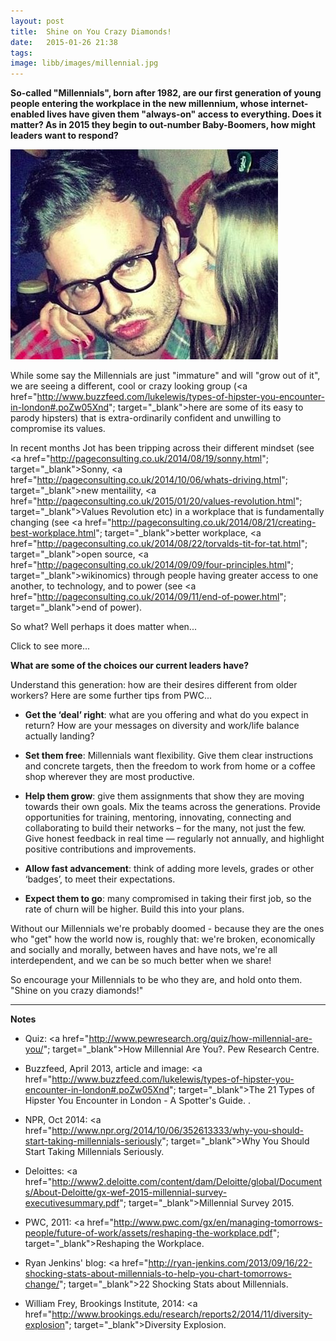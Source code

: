 ```yaml
---
layout: post
title:  Shine on You Crazy Diamonds!
date:   2015-01-26 21:38
tags:  
image: libb/images/millennial.jpg
---
```


**So-called "Millennials", born after 1982, are our first generation of young people entering the workplace in the new millennium, whose internet-enabled lives have given them "always-on" access to everything. Does it matter? As in 2015 they begin to out-number Baby-Boomers, how might leaders want to respond?**

![](/libb/images/millennial.jpg)

While some say the Millennials are just "immature" and will "grow out of it", we are seeing a different, cool or crazy looking group (<a href="http://www.buzzfeed.com/lukelewis/types-of-hipster-you-encounter-in-london#.poZw05Xnd"; target="_blank">here are some of its easy to parody hipsters</a>) that is extra-ordinarily confident and unwilling to compromise its values. 

In recent months Jot has been tripping across their different mindset (see <a href="http://pageconsulting.co.uk/2014/08/19/sonny.html"; target="_blank">Sonny</a>, <a href="http://pageconsulting.co.uk/2014/10/06/whats-driving.html"; target="_blank">new mentaility</a>, <a href="http://pageconsulting.co.uk/2015/01/20/values-revolution.html"; target="_blank">Values Revolution</a> etc) in a workplace that is fundamentally changing (see <a href="http://pageconsulting.co.uk/2014/08/21/creating-best-workplace.html"; target="_blank">better workplace</a>, <a href="http://pageconsulting.co.uk/2014/08/22/torvalds-tit-for-tat.html"; target="_blank">open source</a>, <a href="http://pageconsulting.co.uk/2014/09/09/four-principles.html"; target="_blank">wikinomics</a>) through people having greater access to one another, to technology, and to power (see <a href="http://pageconsulting.co.uk/2014/09/11/end-of-power.html"; target="_blank">end of power</a>).

So what? Well perhaps it does matter when...

<div id="restOfArticle" style="display:none">
... the largest group in the workplace functions at its best only if it is given greater flexibility, more appreciation and more collaboration than it currently receives (<a href="http://www.pwc.com/gx/en/hr-management-services/publications/assets/pwc-engaging-and-empowering-millennials.pdf"; target="_blank">PWC, Follow up to NextGen, Jan 2015</a> ). And it matters all the more since 75% of this dominant group believe businesses are too fixated on their own agendas and not focused enough on helping to improve society (<a href="http://www2.deloitte.com/content/dam/Deloitte/global/Documents/About-Deloitte/gx-wef-2015-millennial-survey-executivesummary.pdf"; target="_blank">Deloitte Millennial Survey 2015</a>). <br><br> 
 
An unprecedented demographic shift in the US is adding strength to the Millenial mindshift from "white, entrepreneurial, God-fearing, American" to "non-patriotic, economically conservative, atheists, less likely to vote, unlikely to watch TV or pay for music, happy to legalise marijuana and same sex marriage, 43% of them non-white".<br><br>

Further afield across 29 countries and 7800 of tomorrow's leaders, we find only 28 percent are feeling their  organization is making full use of their skills. Perhaps it does matter if tomorrow's leaders are feeling disillusioned, unappreciated and ignored. <br><br>

It is hard to predict how Millennials will change the world or the workplace. Those voracious consumers of social media could justifiably conclude after so many scandals, that because "power corrupts", there is no point in voting or taking up leader positions. But that will leave open the field for mad people at the extremes. 

Being less comfortable with power, "being in power" or "being under the power of others", will Millennials try to create a world without leaders?

Perhaps our real challenge is how to bring them together, whether through social media, or a democratic and meritocratic process, that can harness their greater collective power to improve the workplace and the world around it. This equates to offering them a new way to be leaders who can build trust and unlock contributions from others.

</div>
<a onclick="showMoreOrLess(this,'restOfArticle');">Click to see more...</a> 

**What are some of the choices our current leaders have?**

Understand this generation: how are their desires different from older workers? Here are some further tips from PWC... 

* <b>Get the ‘deal’ right</b>: what are you offering and what do you expect in return? How are your messages on diversity and work/life balance actually landing? 

* <b>Set them free</b>: Millennials want flexibility. Give them clear instructions and concrete targets, then the freedom to work from home or a coffee shop wherever they are most productive.

* <b>Help them grow</b>: give them assignments that show they are moving towards their own goals. Mix the teams across the generations. Provide opportunities for training, mentoring, innovating, connecting and collaborating to build their networks – for the many, not just the few. Give honest feedback in real time — regularly not annually, and highlight positive contributions and improvements.

* <b>Allow fast advancement</b>: think of adding more levels, grades or other ‘badges’, to meet their expectations.

* <b>Expect them to go</b>: many compromised in taking their first job, so the rate of churn will be higher. Build this into your plans. 

Without our Millennials we're probably doomed - because they are the ones who "get" how the world now is, roughly that: we're broken, economically and socially and morally, between haves and have nots, we're all interdependent, and we can be so much better when we share! 

So encourage your Millennials to be who they are, and hold onto them. "Shine on you crazy diamonds!" 
__________________

<b>Notes</b>

* Quiz: <a href="http://www.pewresearch.org/quiz/how-millennial-are-you/"; target="_blank">How Millennial Are You?</a>. Pew Research Centre.

* Buzzfeed, April 2013, article and image: <a href="http://www.buzzfeed.com/lukelewis/types-of-hipster-you-encounter-in-london#.poZw05Xnd"; target="_blank">The 21 Types of Hipster You Encounter in London - A Spotter's Guide</a>. .

* NPR, Oct 2014: <a href="http://www.npr.org/2014/10/06/352613333/why-you-should-start-taking-millennials-seriously"; target="_blank">Why You Should Start Taking Millennials Seriously</a>. 

* Deloittes: <a href="http://www2.deloitte.com/content/dam/Deloitte/global/Documents/About-Deloitte/gx-wef-2015-millennial-survey-executivesummary.pdf"; target="_blank">Millennial Survey 2015</a>.

* PWC, 2011: <a href="http://www.pwc.com/gx/en/managing-tomorrows-people/future-of-work/assets/reshaping-the-workplace.pdf"; target="_blank">Reshaping the Workplace</a>.

* Ryan Jenkins' blog: <a href="http://ryan-jenkins.com/2013/09/16/22-shocking-stats-about-millennials-to-help-you-chart-tomorrows-change/"; target="_blank">22 Shocking Stats about Millennials</a>.

* William Frey, Brookings Institute, 2014: <a href="http://www.brookings.edu/research/reports2/2014/11/diversity-explosion"; target="_blank">Diversity Explosion</a>. 